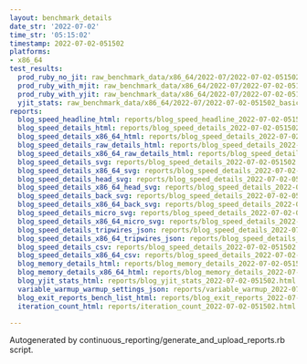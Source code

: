 ```yaml
---
layout: benchmark_details
date_str: '2022-07-02'
time_str: '05:15:02'
timestamp: 2022-07-02-051502
platforms:
- x86_64
test_results:
  prod_ruby_no_jit: raw_benchmark_data/x86_64/2022-07/2022-07-02-051502_basic_benchmark_prod_ruby_no_jit.json
  prod_ruby_with_mjit: raw_benchmark_data/x86_64/2022-07/2022-07-02-051502_basic_benchmark_prod_ruby_with_mjit.json
  prod_ruby_with_yjit: raw_benchmark_data/x86_64/2022-07/2022-07-02-051502_basic_benchmark_prod_ruby_with_yjit.json
  yjit_stats: raw_benchmark_data/x86_64/2022-07/2022-07-02-051502_basic_benchmark_yjit_stats.json
reports:
  blog_speed_headline_html: reports/blog_speed_headline_2022-07-02-051502.html
  blog_speed_details_html: reports/blog_speed_details_2022-07-02-051502.html
  blog_speed_details_x86_64_html: reports/blog_speed_details_2022-07-02-051502.x86_64.html
  blog_speed_details_raw_details_html: reports/blog_speed_details_2022-07-02-051502.raw_details.html
  blog_speed_details_x86_64_raw_details_html: reports/blog_speed_details_2022-07-02-051502.x86_64.raw_details.html
  blog_speed_details_svg: reports/blog_speed_details_2022-07-02-051502.svg
  blog_speed_details_x86_64_svg: reports/blog_speed_details_2022-07-02-051502.x86_64.svg
  blog_speed_details_head_svg: reports/blog_speed_details_2022-07-02-051502.head.svg
  blog_speed_details_x86_64_head_svg: reports/blog_speed_details_2022-07-02-051502.x86_64.head.svg
  blog_speed_details_back_svg: reports/blog_speed_details_2022-07-02-051502.back.svg
  blog_speed_details_x86_64_back_svg: reports/blog_speed_details_2022-07-02-051502.x86_64.back.svg
  blog_speed_details_micro_svg: reports/blog_speed_details_2022-07-02-051502.micro.svg
  blog_speed_details_x86_64_micro_svg: reports/blog_speed_details_2022-07-02-051502.x86_64.micro.svg
  blog_speed_details_tripwires_json: reports/blog_speed_details_2022-07-02-051502.tripwires.json
  blog_speed_details_x86_64_tripwires_json: reports/blog_speed_details_2022-07-02-051502.x86_64.tripwires.json
  blog_speed_details_csv: reports/blog_speed_details_2022-07-02-051502.csv
  blog_speed_details_x86_64_csv: reports/blog_speed_details_2022-07-02-051502.x86_64.csv
  blog_memory_details_html: reports/blog_memory_details_2022-07-02-051502.html
  blog_memory_details_x86_64_html: reports/blog_memory_details_2022-07-02-051502.x86_64.html
  blog_yjit_stats_html: reports/blog_yjit_stats_2022-07-02-051502.html
  variable_warmup_warmup_settings_json: reports/variable_warmup_2022-07-02-051502.warmup_settings.json
  blog_exit_reports_bench_list_html: reports/blog_exit_reports_2022-07-02-051502.bench_list.html
  iteration_count_html: reports/iteration_count_2022-07-02-051502.html

---
```

Autogenerated by continuous_reporting/generate_and_upload_reports.rb script.
